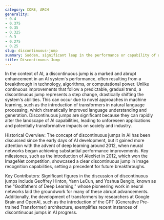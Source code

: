 ```yaml
---
category: CORE, ARCH
generality:
- 0.4
- 0.375
- 0.35
- 0.325
- 0.3
- 0.275
- 0.25
slug: discontinuous-jump
summary: Sudden, significant leap in the performance or capability of an AI system, deviating sharply from its previous trajectory of incremental improvements.
title: Discontinuous Jump
---
```


In the context of AI, a discontinuous jump is a marked and abrupt enhancement in an AI system's performance, often resulting from a breakthrough in technology, algorithms, or computational power. Unlike continuous improvements that follow a predictable, gradual trend, a discontinuous jump represents a step change, drastically shifting the system's abilities. This can occur due to novel approaches in machine learning, such as the introduction of transformers in natural language processing, which dramatically improved language understanding and generation. Discontinuous jumps are significant because they can rapidly alter the landscape of AI capabilities, leading to unforeseen applications and potentially transformative impacts on society and industry.

Historical Overview:
The concept of discontinuous jumps in AI has been discussed since the early days of AI development, but it gained more attention with the advent of deep learning around 2012, when neural networks began achieving substantial performance improvements. Key milestones, such as the introduction of AlexNet in 2012, which won the ImageNet competition, showcased a clear discontinuous jump in image recognition capabilities, setting a precedent for future breakthroughs.

Key Contributors:
Significant figures in the discussion of discontinuous jumps include Geoffrey Hinton, Yann LeCun, and Yoshua Bengio, known as the "Godfathers of Deep Learning," whose pioneering work in neural networks laid the groundwork for many of these abrupt advancements. Additionally, the development of transformers by researchers at Google Brain and OpenAI, such as the introduction of the GPT (Generative Pre-trained Transformer) architecture, exemplifies recent instances of discontinuous jumps in AI progress.